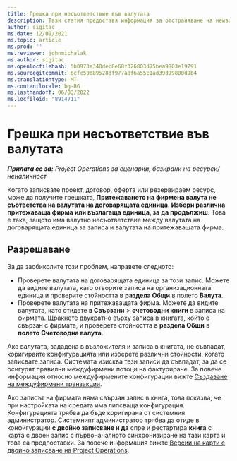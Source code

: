```yaml
---
title: Грешка при несъответствие във валутата
description: Тази статия предоставя информация за отстраняване на неизправности за грешка при несъответствие на валута, която възниква, когато записвате конкретни типове записи.
author: sigitac
ms.date: 12/09/2021
ms.topic: article
ms.prod: ''
ms.reviewer: johnmichalak
ms.author: sigitac
ms.openlocfilehash: 5b0973a340dec8e68f326803d75bea9803e19791
ms.sourcegitcommit: 6cfc50d89528df977a8f6a55c1ad39d99800d9b4
ms.translationtype: MT
ms.contentlocale: bg-BG
ms.lasthandoff: 06/03/2022
ms.locfileid: "8914711"
---
```

# <a name="currency-mismatch-error"></a>Грешка при несъответствие във валутата 

_**Прилага се за:** Project Operations за сценарии, базирани на ресурси/неналичност_

Когато записвате проект, договор, оферта или резервираем ресурс, може да получите грешката, **Притежаването на фирмена валута не съответства на валутата на договарящата единица. Избери различна притежаваща фирма или възлагаща единица, за да продължиш**. Това е така, защото има валутно несъответствие между валутата на договарящата единица за записа и валутата на притежаващата фирма.


## <a name="resolution"></a>Разрешаване

За да заобиколите този проблем, направете следното:
- Проверете валутата на договарящата единица за този запис. Можете да видите валутата, като отворите записа на организационната единица и проверите стойността в **раздела Общи** в полето **Валута**.
- Проверете валутата на притежаващата фирма. Можете да видите валутата, като отидете **в Свързани** > **счетоводни книги** в записа на фирмата. Щракнете двукратно върху записа в книгата, който е свързан с фирмата, и проверете стойността в **раздела Общи** в **полето Счетоводна валута**.

Ако валутата, зададена в възложителя и записа в книгата, не съвпадат, коригирайте конфигурацията или изберете различни стойности, когато записвате записа. Системата изисква тези записи да съвпадат, за да се осигурят правилни междуфирмени потоци на фактуриране. За повече информация относно междуфирмените конфигурации вижте [Създаване на междуфирмени транзакции](../../project-accounting/create-intercompany-transactions.md).

Ако записът на фирмата няма свързан запис в книга, това показва, че при настройката на средата има липсваща конфигурация. Конфигурацията трябва да бъде коригирана от системния администратор. Системният администратор трябва да отиде в конфигурации **с двойно записване и да** спре и рестартира **книга** с карта с двоен запис с първоначалното синхронизиране на тази карта и това са предпоставки. За повече информация вижте [Версии на карти с двойно записване на Project Operations](../../environment/resource-dual-write-maps.md).
